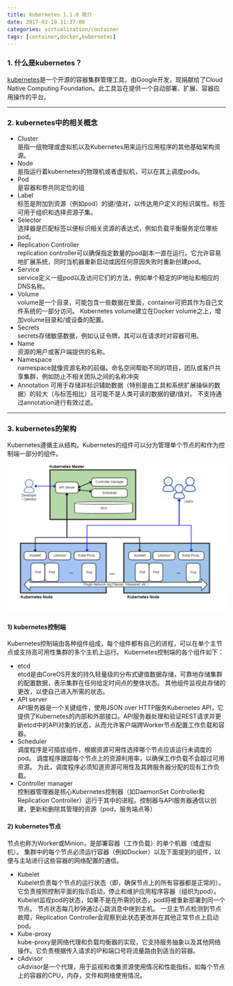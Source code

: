 ```yaml
---
title: kubernetes 1.1.0 简介
date: 2017-03-19 11:37:00
categories: virtualization/container
tags: [container,docker,kubernetes]
---
```


### 1. 什么是kubernetes？
[kubernetes](https://kubernetes.io/docs/user-guide/)是一个开源的容器集群管理工具，由Google开发，现捐献给了Cloud Native Computing Foundation。此工具旨在提供一个自动部署、扩展、容器应用操作的平台。

---

### 2. kubernetes中的相关概念
- Cluster  
是指一组物理或虚拟机以及Kubernetes用来运行应用程序的其他基础架构资源。
- Node  
是指运行着kubernetes的物理机或者虚拟机，可以在其上调度pods。
- Pod  
是容器和卷共同定位的组
- Label  
标签是附加到资源（例如pod）的键/值对，以传达用户定义的标识属性。标签可用于组织和选择资源子集。
- Selector  
选择器是匹配标签以便标识相关资源的表达式，例如负载平衡服务定位哪些pod。
- Replication Controller  
replication controller可以确保指定数量的pod副本一直在运行。它允许容易地扩展系统，同时当机器重新启动或因任何原因失败时重新创建pod。
- Service  
service定义一组pod以及访问它们的方法，例如单个稳定的IP地址和相应的DNS名称。
- Volume  
volume是一个目录，可能包含一些数据在里面，container可把其作为自己文件系统的一部分访问。 Kubernetes volume建立在Docker volume之上，增加volume目录和/或设备的配置。
- Secrets  
secrets存储敏感数据，例如认证令牌，其可以在请求时对容器可用。
- Name  
资源的用户或客户端提供的名称。
- Namespace  
namespace就像资源名称的前缀。命名空间帮助不同的项目，团队或客户共享集群，例如防止不相关团队之间的名称冲突
- Annotation
可用于存储非标识辅助数据（特别是由工具和系统扩展操纵的数据）的较大（与标签相比）且可能不是人类可读的数据的键/值对。 不支持通过annotation进行有效过滤。

---

### 3. kubernetes的架构
Kubernetes遵循主从结构。Kubernetes的组件可以分为管理单个节点的和作为控制端一部分的组件。  
![](/static/images/docs/virtualization/container/container_kubernetes_1.1.0_intro_01.png)

#### 1) kubernetes控制端
Kubernetes控制端由各种组件组成，每个组件都有自己的进程，可以在单个主节点或支持高可用性集群的多个主机上运行。 Kubernetes控制端的各个组件如下：
- etcd  
etcd是由CoreOS开发的持久轻量级的分布式键值数据存储，可靠地存储集群的配置数据，表示集群在任何给定时间点的整体状态。 其他组件监视此存储的更改，以使自己进入所需的状态。
- API server  
API服务器是一个关键组件，使用JSON over HTTP服务Kubernetes API，它提供了Kubernetes的内部和外部接口。API服务器处理和验证REST请求并更新etcd中的API对象的状态，从而允许客户端跨Worker节点配置工作负载和容器。
- Scheduler  
调度程序是可插拔组件，根据资源可用性选择哪个节点应该运行未调度的pod。 调度程序跟踪每个节点上的资源利用率，以确保工作负载不会超过可用资源。 为此，调度程序必须知道资源可用性及其跨服务器分配的现有工作负载。
- Controller manager  
控制器管理器是核心Kubernetes控制器（如DaemonSet Controller和Replication Controller）运行于其中的进程。控制器与API服务器通信以创建，更新和删除其管理的资源（pod，服务端点等）

#### 2) kubernetes节点
节点也称为Worker或Minion，是部署容器（工作负载）的单个机器（或虚拟机）。 集群中的每个节点必须运行容器（例如Docker）以及下面提到的组件，以便与主站进行这些容器的网络配置的通信。
- Kubelet  
Kubelet负责每个节点的运行状态（即，确保节点上的所有容器都是正常的）。 它负责按照控制平面的指示启动，停止和维护应用程序容器（组织为pod）。  
Kubelet监视pod的状态，如果不是在所需的状态，pod将被重新部署到同一个节点。 节点状态每几秒钟通过心跳消息中继到主机。 一旦主节点检测到节点故障，Replication Controller会观察到此状态更改并在其他正常节点上启动pod。
- Kube-proxy  
kube-proxy是网络代理和负载均衡器的实现，它支持服务抽象以及其他网络操作。它负责根据传入请求的IP和端口号将流量路由到适当的容器。
- cAdvisor  
cAdvisor是一个代理，用于监视和收集资源使用情况和性能指标，如每个节点上的容器的CPU，内存，文件和网络使用情况。
